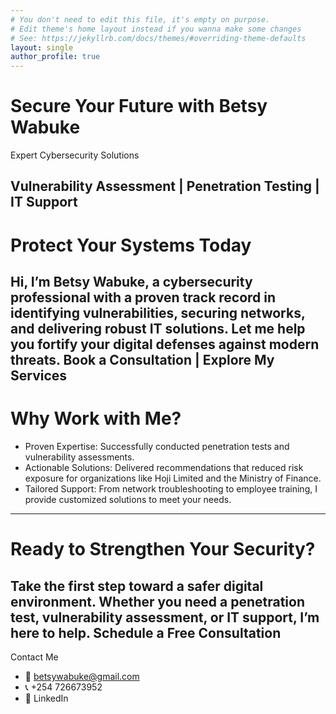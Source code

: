 ```yaml
---
# You don't need to edit this file, it's empty on purpose.
# Edit theme's home layout instead if you wanna make some changes
# See: https://jekyllrb.com/docs/themes/#overriding-theme-defaults
layout: single
author_profile: true
---
```

# Secure Your Future with Betsy Wabuke
Expert Cybersecurity Solutions

Vulnerability Assessment | Penetration Testing | IT Support
---
# Protect Your Systems Today
Hi, I’m Betsy Wabuke, a cybersecurity professional with a proven track record in identifying vulnerabilities, securing networks, and delivering robust IT solutions. Let me help you fortify your digital defenses against modern threats.
Book a Consultation | Explore My Services
---
# Why Work with Me?
- Proven Expertise: Successfully conducted penetration tests and vulnerability assessments.
- Actionable Solutions: Delivered recommendations that reduced risk exposure for organizations like Hoji Limited and the Ministry of Finance.
- Tailored Support: From network troubleshooting to employee training, I provide customized solutions to meet your needs.
---
# Ready to Strengthen Your Security?
Take the first step toward a safer digital environment. Whether you need a penetration test, vulnerability assessment, or IT support, I’m here to help.
Schedule a Free Consultation
---
Contact Me
- 📧 betsywabuke@gmail.com
- 📞 +254 726673952
- 🔗 LinkedIn


